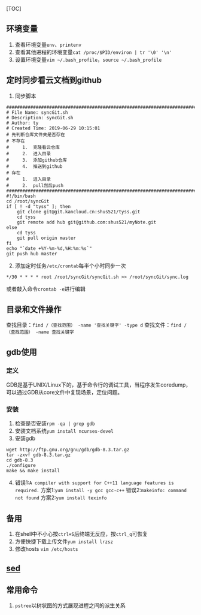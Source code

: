 [TOC]
## 环境变量
1. 查看环境变量`env`、`printenv`
2. 查看其他进程的环境变量`cat /proc/$PID/environ | tr '\0' '\n'`
3. 设置环境变量`vim ~/.bash_profile`，`source ~/.bash_profile`
## 定时同步看云文档到github
1. 同步脚本
```
#########################################################################
# File Name: syncGit.sh
# Description: syncGit.sh
# Author: ty
# Created Time: 2019-06-29 10:15:01
# 先判断仓库文件夹是否存在
# 不存在
#     1.  克隆看云仓库
#     2.  进入目录
#     3.  添加github仓库
#     4.  推送到github
# 存在
#     1.  进入目录
#     2.  pull然后push
#########################################################################
#!/bin/bash 
cd /root/syncGit
if [ ! -d "tyss" ]; then
    git clone git@git.kancloud.cn:shus521/tyss.git
    cd tyss
    git remote add hub git@github.com:shus521/myNote.git
else
    cd tyss
    git pull origin master
fi
echo "`date +%Y-%m-%d,%H:%m:%s`"
git push hub master
```
2. 添加定时任务`/etc/crontab`每半个小时同步一次
```
*/30 * * * * root /root/syncGit/syncGit.sh >> /root/syncGit/sync.log
```
或者敲入命令`crontab -e`进行编辑
## 目录和文件操作
查找目录：`find /（查找范围） -name '查找关键字' -type d`
查找文件：`find /（查找范围） -name 查找关键字`
## gdb使用
### 定义
GDB是基于UNIX/Linux下的，基于命令行的调试工具，当程序发生coredump，可以通过GDB从core文件中复现场景，定位问题。
### 安装
1. 检查是否安装`rpm -qa | grep gdb`
2. 安装文档系统`yum install ncurses-devel`
3. 安装gdb
```
wget http://ftp.gnu.org/gnu/gdb/gdb-8.3.tar.gz
tar -zxvf gdb-8.3.tar.gz
cd gdb-8.3
./configure
make && make install
```
4. 错误1:`A compiler with support for C++11 language features is required.`
方案1:`yum install -y gcc gcc-c++`
错误2:`makeinfo: command not found`
方案2:`yum install texinfo`

## 备用
1. 在shell中不小心按`ctrl+S`后终端无反应，按`ctrl_q`可恢复
2. 方便快捷下载上传文件`yum install lrzsz`
3. 修改hosts `vim /etc/hosts`
## [sed](/./linux/sed.md)
## 常用命令
1. `pstree`以树状图的方式展现进程之间的派生关系

